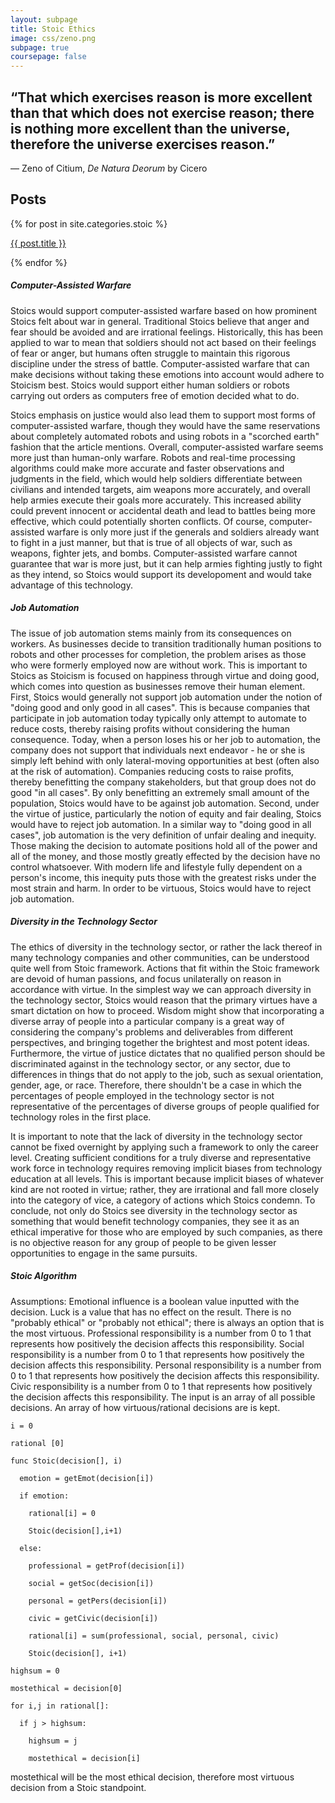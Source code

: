 ```yaml
---
layout: subpage
title: Stoic Ethics
image: css/zeno.png
subpage: true
coursepage: false
---
```


<h2> “That which exercises reason is more excellent than that which does not exercise reason; there is nothing more excellent than the universe, therefore the universe exercises reason.” </h2>
<p> ― Zeno of Citium, <i>De Natura Deorum</i> by Cicero </p>

<h2> Posts </h2>

{% for post in site.categories.stoic %}
  <p>
    <a href="{{ site.baseurl | append: post.url }}">{{ post.title }}</a>

  </p>
{% endfor %}

##### Computer-Assisted Warfare
Stoics would support computer-assisted warfare based on how prominent Stoics felt about war in general. Traditional Stoics believe that anger and fear should be avoided and are irrational feelings. Historically, this has been applied to war to mean that soldiers should not act based on their feelings of fear or anger, but humans often struggle to maintain this rigorous discipline under the stress of battle. Computer-assisted warfare that can make decisions without taking these emotions into account would adhere to Stoicism best. Stoics would support either human soldiers or robots carrying out orders as computers free of emotion decided what to do.

Stoics emphasis on justice would also lead them to support most forms of computer-assisted warfare, though they would have the same reservations about completely automated robots and using robots in a "scorched earth" fashion that the article mentions. Overall, computer-assisted warfare seems more just than human-only warfare. Robots and real-time processing algorithms could make more accurate and faster observations and judgments in the field, which would help soldiers differentiate between civilians and intended targets, aim weapons more accurately, and overall help armies execute their goals more accurately. This increased ability could prevent innocent or accidental death and lead to battles being more effective, which could potentially shorten conflicts. Of course, computer-assisted warfare is only more just if the generals and soldiers already want to fight in a just manner, but that is true of all objects of war, such as weapons, fighter jets, and bombs. Computer-assisted warfare cannot guarantee that war is more just, but it can help armies fighting justly to fight as they intend, so Stoics would support its developoment and would take advantage of this technology.

##### Job Automation
The issue of job automation stems mainly from its consequences on workers.  As businesses decide to transition traditionally human positions to robots and other processes for completion, the problem arises as those who were formerly employed now are without work.  This is important to Stoics as Stoicism is focused on happiness through virtue and doing good, which comes into question as businesses remove their human element.  First, Stoics would generally not support job automation under the notion of "doing good and only good in all cases".  This is because companies that participate in job automation today typically only attempt to automate to reduce costs, thereby raising profits without considering the human consequence.  Today, when a person loses his or her job to automation, the company does not support that individuals next endeavor - he or she is simply left behind with only lateral-moving opportunities at best (often also at the risk of automation).  Companies reducing costs to raise profits, thereby benefitting the company stakeholders, but that group does not do good "in all cases".  By only benefitting an extremely small amount of the population, Stoics would have to be against job automation.  Second, under the virtue of justice, particularly the notion of equity and fair dealing, Stoics would have to reject job automation.  In a similar way to "doing good in all cases", job automation is the very definition of unfair dealing and inequity.  Those making the decision to automate positions hold all of the power and all of the money, and those mostly greatly effected by the decision have no control whatsoever.  With modern life and lifestyle fully dependent on a person's income, this inequity puts those with the greatest risks under the most strain and harm.  In order to be virtuous, Stoics would have to reject job automation.

##### Diversity in the Technology Sector
The ethics of diversity in the technology sector, or rather the lack thereof in many technology companies and other communities, can be understood quite well from Stoic framework. Actions that fit within the Stoic framework are devoid of human passions, and focus unilaterally on reason in accordance with virtue. In the simplest way we can approach diversity in the technology sector, Stoics would reason that the primary virtues have a smart dictation on how to proceed. Wisdom might show that incorporating a diverse array of people into a particular company is a great way of considering the company's problems and deliverables from different perspectives, and bringing together the brightest and most potent ideas. Furthermore, the virtue of justice dictates that no qualified person should be discriminated against in the technology sector, or any sector, due to differences in things that do not apply to the job, such as sexual orientation, gender, age, or race. Therefore, there shouldn't be a case in which the percentages of people employed in the technology sector is not representative of the percentages of diverse groups of people qualified for technology roles in the first place.

It is important to note that the lack of diversity in the technology sector cannot be fixed overnight by applying such a framework to only the career level. Creating sufficient conditions for a truly diverse and representative work force in technology requires removing implicit biases from technology education at all levels. This is important because implicit biases of whatever kind are not rooted in virtue; rather, they are irrational and fall more closely into the category of vice, a category of actions which Stoics condemn. To conclude, not only do Stoics see diversity in the technology sector as something that would benefit technology companies, they see it as an ethical imperative for those who are employed by such companies, as there is no objective reason for any group of people to be given lesser opportunities to engage in the same pursuits.

##### Stoic Algorithm
Assumptions:
Emotional influence is a boolean value inputted with the decision.
Luck is a value that has no effect on the result.
There is no "probably ethical" or "probably not ethical"; there is always an option that is the most virtuous.
Professional responsibility is a number from 0 to 1 that represents how positively the decision affects this responsibility.
Social responsibility is a number from 0 to 1 that represents how positively the decision affects this responsibility.
Personal responsibility is a number from 0 to 1 that represents how positively the decision affects this responsibility.
Civic responsibility is a number from 0 to 1 that represents how positively the decision affects this responsibility.
The input is an array of all possible decisions.
An array of how virtuous/rational decisions are is kept.

```
i = 0

rational [0]

func Stoic(decision[], i)

  emotion = getEmot(decision[i])

  if emotion:

    rational[i] = 0

    Stoic(decision[],i+1)

  else:

    professional = getProf(decision[i])

    social = getSoc(decision[i])

    personal = getPers(decision[i])

    civic = getCivic(decision[i])

    rational[i] = sum(professional, social, personal, civic)

    Stoic(decision[], i+1)

highsum = 0

mostethical = decision[0]

for i,j in rational[]:

  if j > highsum:

    highsum = j

    mostethical = decision[i]
```
mostethical will be the most ethical decision, therefore most virtuous decision from a Stoic standpoint.
